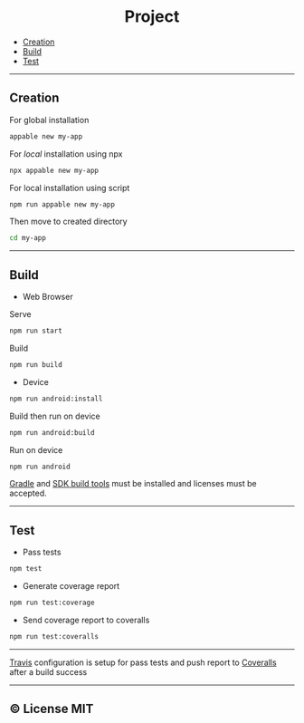 <h1 align="center">Project</h1>

-   [Creation](#creation)
-   [Build](#build)
-   [Test](#test)

* * *

## Creation

For global installation

```bash
appable new my-app
```

For _local_ installation using npx

```bash
npx appable new my-app
```

For local installation using script

```bash
npm run appable new my-app
```

Then move to created directory

```bash
cd my-app
```

* * *

## Build

-   Web Browser

Serve

```bash
npm run start
```

Build

```bash
npm run build
```

-   Device

```bash
npm run android:install
```

Build then run on device

```bash
npm run android:build
```

Run on device

```bash
npm run android
```

[Gradle](https://gradle.org/install/) and [SDK build tools](https://androidsdkmanager.azurewebsites.net/Buildtools) must be installed and licenses must be accepted.

* * *

## Test

-   Pass tests

```bash
npm test
```

-   Generate coverage report

```bash
npm run test:coverage
```

-   Send coverage report to coveralls

```bash
npm run test:coveralls
```

* * *

[Travis](https://travis-ci.com/) configuration is setup for pass tests and push report to [Coveralls](https://coveralls.io/) after a build success

* * *

## ©️ License MIT

